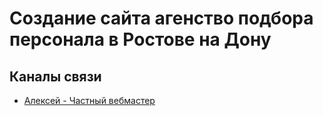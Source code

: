 # Создание сайта агенство подбора персонала в Ростове на Дону

## Каналы связи
- [Алексей - Частный вебмастер](https://siteguide.ru)

